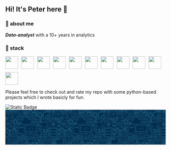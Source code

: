 ## Hi! It's Peter here 👾

### 📢 about me

***Data-analyst*** with a 10+ years in analytics

### 💾 stack

<p style="display: flex; gap: 10px; align-items: center; flex-wrap: wrap;">
    <img src="https://cdn.jsdelivr.net/gh/devicons/devicon/icons/python/python-original.svg" width="40" height="40"/>
    <img src="https://cdn.jsdelivr.net/gh/devicons/devicon/icons/vscode/vscode-original.svg" width="40" height="40"/>
    <img src="https://cdn.jsdelivr.net/gh/devicons/devicon/icons/postgresql/postgresql-original.svg" width="40" height="40"/>
    <img src="https://cdn.jsdelivr.net/gh/devicons/devicon/icons/mysql/mysql-original.svg" width="40" height="40"/>
    <img src="https://forum.obsidian.md/uploads/default/original/2X/6/6df43bc4ee96f0a1b67ff3600caf6879b758a743.png" width="40" height="40"/>
    <img src="https://www.northware.mx/wp-content/uploads/2022/09/northware-microsoft-power-bi-logo.png" width="40" height="40"/>
    <img src="https://upload.wikimedia.org/wikipedia/commons/thumb/1/10/2023_Obsidian_logo.svg/768px-2023_Obsidian_logo.svg.png" width="40" height="40"/>
    <img src="https://cdn.jsdelivr.net/gh/devicons/devicon/icons/pycharm/pycharm-original.svg" width="40" height="40"/>
    <img src="https://cdn.jsdelivr.net/gh/devicons/devicon/icons/html5/html5-original.svg" width="40" height="40"/>
    <img src="https://cdn.jsdelivr.net/gh/devicons/devicon/icons/css3/css3-original.svg" width="40" height="40"/>
    <img src="https://upload.wikimedia.org/wikipedia/commons/thumb/3/34/Microsoft_Office_Excel_%282019%E2%80%93present%29.svg/768px-Microsoft_Office_Excel_%282019%E2%80%93present%29.svg.png" width="40" height="40"/>
</p>

Please feel free to check out and rate my repo with some python-based projects which I wrote basicly for fun.

<img alt="Static Badge" src="https://img.shields.io/badge/Ninja2EatYa-Python-yellow?logo=codingninjas&logoColor=white">  
<img src="https://github.com/Ninja2EatYa/Ninja2EatYa/blob/main/IMG_7576.JPG" align=center>
